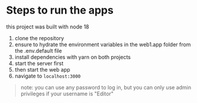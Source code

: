 # Steps to run the apps

this project was built with node 18

1. clone the repository
1. ensure to hydrate the environment variables in the web1.app folder from the .env.default file
1. install dependencies with yarn on both projects
1. start the server first
1. then start the web app
1. navigate to `localhost:3000`

> note: you can use any password to log in, but you can only use admin privileges if your username is "Editor"
